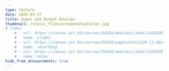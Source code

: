 ```yaml
---
type: lecture
date: 2025-03-17
title: Input and Output Devices
thumbnail: /static_files/presentations/lec.jpg
# links: 
    # - url: https://canvas.ust.hk/courses/58326/modules/items/1433438
    #   name: slides
    # - url: https://canvas.ust.hk/courses/58326/pages/elec3120-l1-2024-09-24-15-00
    #   name: recording 
    # - url: https://canvas.ust.hk/courses/58326/modules/items/1435470
    #   name: notes
hide_from_announcments: true
---
```

